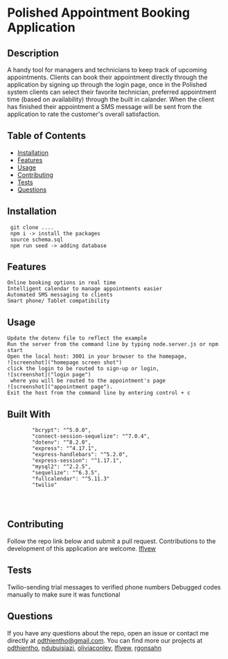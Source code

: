 # Polished Appointment Booking Application

## Description 
A handy tool for managers and technicians to keep track of upcoming appointments. Clients can book their appointment directly through the application by signing up through the login page, once in the Polished system clients can select their favorite technician, preferred appointment time (based on availability) through the built in calander. When the client has finished their appointment a SMS message will be sent from the application to rate the customer's overall satisfaction.

  ## Table of Contents
  - [Installation](#installation)
  - [Features](#features)
  - [Usage](#usage)
  - [Contributing](#contributing)
  - [Tests](#tests)
  - [Questions](#questions)

## Installation
  ```
   git clone ....
   npm i -> install the packages
   source schema.sql
   npm run seed -> adding database
  ``` 

  
## Features 
```
Online booking options in real time
Intelligent calendar to manage appointments easier
Automated SMS messaging to clients 
Smart phone/ Tablet compatibility
```
  
## Usage 
```
Update the dotenv file to reflect the example 
Run the server from the command line by typing node.server.js or npm start
Open the local host: 3001 in your browser to the homepage,
![screenshot]("homepage screen shot")
click the login to be routed to sign-up or login,
![screenshot]("login page")
 where you will be routed to the appointment's page
![screenshot]("appointment page"). 
Exit the host from the command line by entering control + c

```



## Built With
```
        "bcrypt": "^5.0.0",
        "connect-session-sequelize": "^7.0.4",
        "dotenv": "^8.2.0",
        "express": "^4.17.1",
        "express-handlebars": "^5.2.0",
        "express-session": "^1.17.1",
        "mysql2": "^2.2.5",
        "sequelize": "^6.3.5",
        "fullcalendar": "^5.11.3"
        "twilio"




```

## Contributing
Follow the repo link below and submit a pull request. Contributions to the development of this application are welcome. 
[lflyew](https://github.com/lflyew/Polished) 

## Tests 
Twilio-sending trial messages to verified phone numbers 
Debugged codes manually to make sure it was functional 

## Questions
If you have any questions about the repo, open an issue or contact me directly at odthientho@gmail.com. You can find more our projects at [odthientho](https://github.com/odthientho/), 
[ndubuisiazi](https://github.com/ndubuisiazi), [oliviaconley](https://github.com/oliviaconley),
[lflyew](https://github.com/lflyew), [rgonsahn](https://github.com/rgonsahn)

